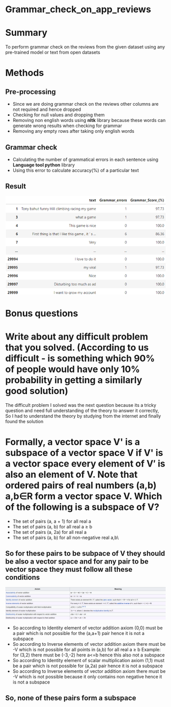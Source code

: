 # Grammar_check_on_app_reviews
# Summary
To perform grammar check on the reviews from the given dataset using any pre-trained model or text from open datasets
# Methods
## Pre-processing
* Since we are doing grammar check on the reviews other columns are not required and hence dropped
* Checking for null values and dropping them
* Removing non english words using **nltk** library because these words can generate wrong results when checking for grammar
* Removing any empty rows after taking only english words
## Grammar check
* Calculating the number of grammatical errors in each sentence using **Language tool python** library
* Using this error to calculate accuracy(%) of a particular text
## Result
![Screenshot](grammar_check_result.png)
# Bonus questions
# Write about any difficult problem that you solved. (According to us difficult - is something which 90% of people would have only 10% probability in getting a similarly good solution)
The difficult problem I solved was the next question because its a tricky question and need full understanding of the theory to answer it correctly, So I had to understand the theory by studying from the internet and finally found the solution

# Formally, a vector space V' is a subspace of a vector space V if V' is a vector space every element of V′ is also an element of V. Note that ordered pairs of real numbers (a,b) a,b∈R form a vector space V. Which of the following is a subspace of V?
* The set of pairs (a, a + 1) for all real a
* The set of pairs (a, b) for all real a ≥ b
* The set of pairs (a, 2a) for all real a
* The set of pairs (a, b) for all non-negative real a,b\
## So for these pairs to be subpace of V they should be also a vector space and for any pair to be vector space they must follow all these conditions
![Screenshot](vector_space.png)
* So according to Identity element of vector addition axiom (0,0) must be a pair which is not possible for the (a,a+1) pair hence it is not a subspace
* So according to Inverse elements of vector addition axiom there must be -V which is not possible for all points in (a,b) for all real a ≥ b Example: for (3,2) there must be (-3,-2) here a<=b hence this also not a subspace
* So according to Identity element of scalar multiplication axiom (1,1) must be a pair which is not possible for (a,2a) pair hence it is not a subspace
* So according to Inverse elements of vector addition axiom there must be -V which is not possible because it only contains non negative hence it is not a subspace
## So, none of these pairs form a subspace
